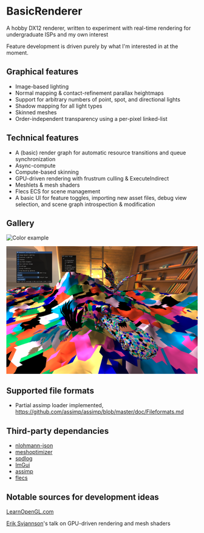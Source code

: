 
# BasicRenderer

A hobby DX12 renderer, written to experiment with real-time rendering for undergraduate ISPs and my own interest

Feature development is driven purely by what I'm interested in at the moment.




## Graphical features

- Image-based lighting
- Normal mapping & contact-refinement parallax heightmaps
- Support for arbitrary numbers of point, spot, and directional lights
- Shadow mapping for all light types
- Skinned meshes
- Order-independent transparency using a per-pixel linked-list

## Technical features

- A (basic) render graph for automatic resource transitions and queue synchronization
- Async-compute
- Compute-based skinning
- GPU-driven rendering with frustrum culling & ExecuteIndirect
- Meshlets & mesh shaders
- Flecs ECS for scene management
- A basic UI for feature toggles, importing new asset files, debug view selection, and scene graph introspection & modification

## Gallery

![Color example](images/color.png)

![Meshlets example](images/meshlets.png)

## Supported file formats
- Partial assimp loader implemented, https://github.com/assimp/assimp/blob/master/doc/Fileformats.md

## Third-party dependancies

- [nlohmann-json](https://github.com/nlohmann/json)
- [meshoptimizer](https://github.com/zeux/meshoptimizer)
- [spdlog](https://github.com/gabime/spdlog)
- [ImGui](https://github.com/ocornut/imgui)
- [assimp](https://github.com/assimp/assimp)
- [flecs](https://www.flecs.dev/flecs/)

## Notable sources for development ideas

[LearnOpenGL.com](https://learnopengl.com/)

[Erik Svjannson](https://www.youtube.com/watch?v=EtX7WnFhxtQ)'s talk on GPU-driven rendering and mesh shaders


